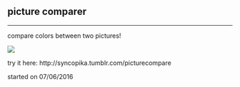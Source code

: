 <h2>picture comparer</h2>
<hr>
<p>compare colors between two pictures!</p>    
<img src="https://67.media.tumblr.com/51ea41c360ae6cdeb283e9d480db682e/tumblr_oavsyt1n971rtokg8o1_1280.png">
<p> try it here: http://syncopika.tumblr.com/picturecompare </p>
<p>started on 07/06/2016</p>
